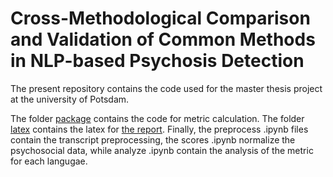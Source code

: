# Cross-Methodological Comparison and Validation of Common Methods in NLP-based Psychosis Detection
The present repository contains the code used for the master thesis project at the university of Potsdam.

The folder [package](https://github.com/flying-bear/MA_thesis/tree/main/package) contains the code for metric calculation.
The folder [latex](https://github.com/flying-bear/MA_thesis/tree/main/latex) contains the latex for [the report](https://github.com/flying-bear/MA_thesis/blob/main/thesis.pdf).
Finally, the preprocess .ipynb files contain the transcript preprocessing, the scores .ipynb normalize the psychosocial data, while analyze .ipynb contain the analysis of the metric for each langugae.
